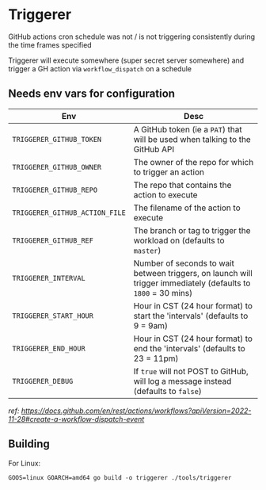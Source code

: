 # Triggerer
GitHub actions cron schedule was not / is not triggering consistently during the time frames specified

Triggerer will execute somewhere (super secret server somewhere) and trigger a GH action via `workflow_dispatch` on a schedule

## Needs env vars for configuration

Env | Desc
--- | ---
`TRIGGERER_GITHUB_TOKEN` | A GitHub token (ie a `PAT`) that will be used when talking to the GitHub API
`TRIGGERER_GITHUB_OWNER` | The owner of the repo for which to trigger an action
`TRIGGERER_GITHUB_REPO` | The repo that contains the action to execute
`TRIGGERER_GITHUB_ACTION_FILE` | The filename of the action to execute
`TRIGGERER_GITHUB_REF` | The branch or tag to trigger the workload on (defaults to `master`)
`TRIGGERER_INTERVAL` | Number of seconds to wait between triggers, on launch will trigger immediately (defaults to `1800` = 30 mins)
`TRIGGERER_START_HOUR` | Hour in CST (24 hour format) to start the 'intervals' (defaults to 9 = 9am)
`TRIGGERER_END_HOUR` | Hour in CST (24 hour format) to end the 'intervals' (defaults to 23 = 11pm)
`TRIGGERER_DEBUG` | If `true` will not POST to GitHub, will log a message instead (defaults to `false`)

_ref: https://docs.github.com/en/rest/actions/workflows?apiVersion=2022-11-28#create-a-workflow-dispatch-event_

## Building

For Linux:
```
GOOS=linux GOARCH=amd64 go build -o triggerer ./tools/triggerer
```